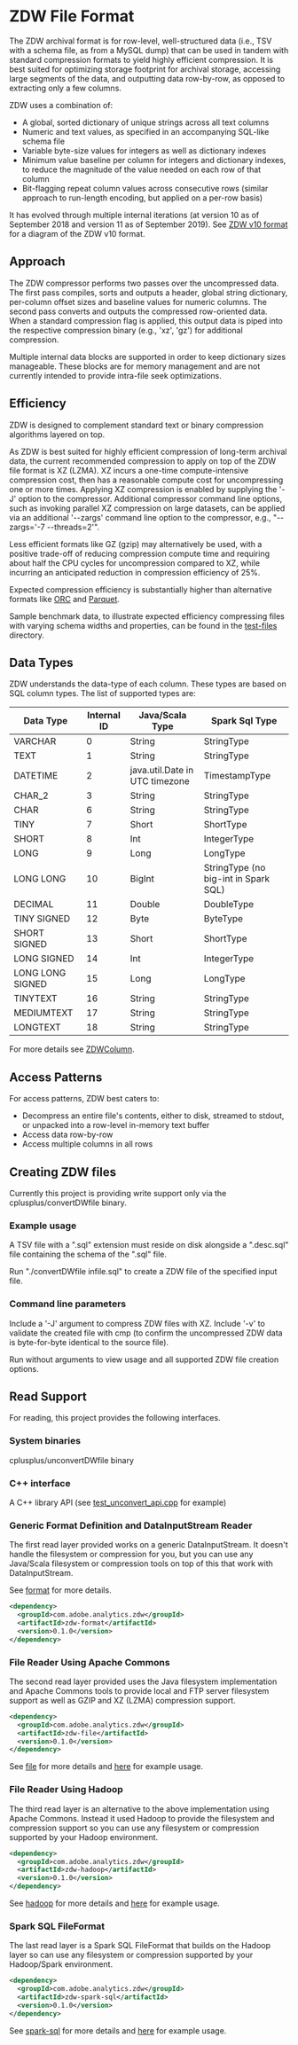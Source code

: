 # ZDW File Format

The ZDW archival format is for row-level, well-structured data (i.e., TSV with a schema file, as from a MySQL dump) that
can be used in tandem with standard compression formats to yield highly efficient compression.
It is best suited for optimizing storage footprint for archival storage,
accessing large segments of the data, and outputting data row-by-row, as opposed to extracting only a few columns.

ZDW uses a combination of:

* A global, sorted dictionary of unique strings across all text columns
* Numeric and text values, as specified in an accompanying SQL-like schema file
* Variable byte-size values for integers as well as dictionary indexes
* Minimum value baseline per column for integers and dictionary indexes, to reduce the magnitude of the value needed on each row of that column
* Bit-flagging repeat column values across consecutive rows (similar approach to run-length encoding, but applied on a per-row basis)

It has evolved through multiple internal iterations (at version 10 as of September 2018 and version 11 as of September 2019).
See [ZDW v10 format](ZDW%20v10%20format.png) for a diagram of the ZDW v10 format.

## Approach

The ZDW compressor performs two passes over the uncompressed data.
The first pass compiles, sorts and outputs a header, global string dictionary, per-column offset sizes and baseline values for numeric columns.
The second pass converts and outputs the compressed row-oriented data.
When a standard compression flag is applied, this output data is piped into the respective compression binary (e.g., 'xz', 'gz') for additional compression.

Multiple internal data blocks are supported in order to keep dictionary sizes manageable.
These blocks are for memory management and are not currently intended to provide intra-file seek optimizations.

## Efficiency

ZDW is designed to complement standard text or binary compression algorithms layered on top.

As ZDW is best suited for highly efficient compression of long-term archival data,
the current recommended compression to apply on top of the ZDW file format is XZ (LZMA).
XZ incurs a one-time compute-intensive compression cost, then has a reasonable compute cost for uncompressing one or more times.
Applying XZ compression is enabled by supplying the '-J' option to the compressor.
Additional compressor command line options, such as invoking parallel XZ compression on large datasets, can be applied
via an additional '--zargs' command line option to the compressor, e.g., "--zargs='-7 --threads=2'".

Less efficient formats like GZ (gzip) may alternatively be used,
with a positive trade-off of reducing compression compute time and requiring about
half the CPU cycles for uncompression compared to XZ,
while incurring an anticipated reduction in compression efficiency of 25%.

Expected compression efficiency is substantially higher than alternative formats
like [ORC](https://orc.apache.org/specification/ORCv1/) and [Parquet](https://parquet.apache.org/documentation/latest/).

Sample benchmark data, to illustrate expected efficiency compressing files with varying schema widths and properties, can be found in the [test-files](test-files) directory.

## Data Types

ZDW understands the data-type of each column.  These types are based on
SQL column types.  The list of supported types are:

| Data Type | Internal ID | Java/Scala Type | Spark Sql Type |
|-----------|-------------|-----------------|----------------|
| VARCHAR | 0 | String | StringType |
| TEXT | 1 | String | StringType |
| DATETIME | 2 | java.util.Date in UTC timezone | TimestampType |
| CHAR_2 | 3 | String | StringType |
| CHAR | 6 | String | StringType |
| TINY | 7 | Short | ShortType |
| SHORT | 8 | Int | IntegerType |
| LONG | 9 | Long | LongType |
| LONG LONG | 10 | BigInt | StringType (no big-int in Spark SQL) |
| DECIMAL | 11 | Double | DoubleType |
| TINY SIGNED | 12 | Byte | ByteType |
| SHORT SIGNED | 13 | Short | ShortType |
| LONG SIGNED | 14 | Int | IntegerType |
| LONG LONG SIGNED | 15 | Long | LongType |
| TINYTEXT | 16 | String | StringType |
| MEDIUMTEXT | 17 | String | StringType |
| LONGTEXT | 18 | String | StringType |

For more details see [ZDWColumn](format/src/main/scala/com/adobe/analytics/zdw/format/ZDWColumn.scala).

## Access Patterns

For access patterns, ZDW best caters to:

* Decompress an entire file's contents, either to disk, streamed to stdout, or unpacked into a row-level in-memory text buffer
* Access data row-by-row
* Access multiple columns in all rows

## Creating ZDW files

Currently this project is providing write support only via the cplusplus/convertDWfile binary.

### Example usage
A TSV file with a ".sql" extension must reside on disk alongside a ".desc.sql" file containing the schema of the ".sql" file.

Run "./convertDWfile infile.sql" to create a ZDW file of the specified input file.

### Command line parameters

Include a '-J' argument to compress ZDW files with XZ.
Include '-v' to validate the created file with cmp (to confirm the uncompressed ZDW data is byte-for-byte identical to the source file).

Run without arguments to view usage and all supported ZDW file creation options.

## Read Support

For reading, this project provides the following interfaces.

### System binaries

cplusplus/unconvertDWfile binary

### C++ interface

A C++ library API (see [test_unconvert_api.cpp](cplusplus/test_unconvert_api.cpp) for example)

### Generic Format Definition and DataInputStream Reader

The first read layer provided works on a generic DataInputStream.  It doesn't
handle the filesystem or compression for you, but you can use any Java/Scala
filesystem or compression tools on top of this that work with DataInputStream.

See [format](format) for more details.

```xml
<dependency>
  <groupId>com.adobe.analytics.zdw</groupId>
  <artifactId>zdw-format</artifactId>
  <version>0.1.0</version>
</dependency>
```

### File Reader Using Apache Commons

The second read layer provided uses the Java filesystem implementation and
Apache Commons tools to provide local and FTP server filesystem support as
well as GZIP and XZ (LZMA) compression support.

```xml
<dependency>
  <groupId>com.adobe.analytics.zdw</groupId>
  <artifactId>zdw-file</artifactId>
  <version>0.1.0</version>
</dependency>
```

See [file](file) for more details
and [here](file/src/test/scala/com/adobe/analytics/zdw/file/ZDWFileReaderTest.scala)
for example usage.

### File Reader Using Hadoop

The third read layer is an alternative to the above implementation using
Apache Commons.  Instead it used Hadoop to provide the filesystem and
compression support so you can use any filesystem or compression supported
by your Hadoop environment.

```xml
<dependency>
  <groupId>com.adobe.analytics.zdw</groupId>
  <artifactId>zdw-hadoop</artifactId>
  <version>0.1.0</version>
</dependency>
```

See [hadoop](hadoop) for more details
and [here](hadoop/src/test/scala/com/adobe/analytics/zdw/hadoop/ZDWFileReaderTest.scala)
for example usage.

### Spark SQL FileFormat

The last read layer is a Spark SQL FileFormat that builds on the Hadoop
layer so can use any filesystem or compression supported by your
Hadoop/Spark environment.

```xml
<dependency>
  <groupId>com.adobe.analytics.zdw</groupId>
  <artifactId>zdw-spark-sql</artifactId>
  <version>0.1.0</version>
</dependency>
```

See [spark-sql](spark-sql) for more details
and [here](spark-sql/src/test/scala/com/adobe/analytics/zdw/spark/sql/ZDWFileFormatTest.scala)
for example usage.

